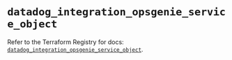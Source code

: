 # `datadog_integration_opsgenie_service_object`

Refer to the Terraform Registry for docs: [`datadog_integration_opsgenie_service_object`](https://registry.terraform.io/providers/datadog/datadog/3.34.0/docs/resources/integration_opsgenie_service_object).
